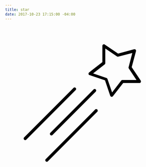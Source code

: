 ```yaml
---
title: star
date: 2017-10-23 17:15:00 -04:00
---
```


<svg version="1.1"
	 id="Layer_1" xmlns:cc="http://creativecommons.org/ns#" xmlns:dc="http://purl.org/dc/elements/1.1/" xmlns:inkscape="http://www.inkscape.org/namespaces/inkscape" xmlns:rdf="http://www.w3.org/1999/02/22-rdf-syntax-ns#" xmlns:sodipodi="http://sodipodi.sourceforge.net/DTD/sodipodi-0.dtd" xmlns:svg="http://www.w3.org/2000/svg"
	 xmlns="http://www.w3.org/2000/svg" xmlns:xlink="http://www.w3.org/1999/xlink" x="0px" y="0px" viewBox="0 0 100 100"
	 style="enable-background:new 0 0 100 100;" xml:space="preserve">
<g transform="translate(0,-952.36218)">
	<path d="M63.8,964.4c-0.5,0.1-0.8,0.5-0.8,1v10.5l-8.6,6.7c-0.4,0.3-0.5,1-0.2,1.4c0.1,0.2,0.3,0.3,0.5,0.3l10,3.4l3.4,10
		c0.2,0.5,0.8,0.8,1.3,0.6c0.2-0.1,0.3-0.2,0.4-0.3l6.7-8.6H87c0.6,0,1-0.4,1-1c0-0.2-0.1-0.4-0.2-0.6l-5.8-8.6l2.8-10.4
		c0.1-0.5-0.2-1.1-0.7-1.2c-0.2,0-0.3,0-0.5,0l-10.4,2.8l-8.6-5.8C64.3,964.4,64.1,964.3,63.8,964.4z M65,967.2l7.4,5
		c0.2,0.2,0.5,0.2,0.8,0.2l9.2-2.4l-2.4,9.2c-0.1,0.3,0,0.6,0.1,0.8l5,7.5H76c-0.3,0-0.6,0.1-0.8,0.4l-5.9,7.6l-3-8.7
		c-0.1-0.3-0.3-0.5-0.6-0.6l-8.7-3l7.5-5.8c0.2-0.2,0.4-0.5,0.4-0.8V967.2z M45,992.3c-0.3,0-0.5,0.1-0.7,0.3l-32,32
		c-0.4,0.4-0.4,1,0,1.4c0.4,0.4,1,0.4,1.4,0c0,0,0,0,0,0l32-32c0.4-0.4,0.4-1,0-1.4C45.5,992.4,45.3,992.3,45,992.3z M58,993.3
		c-0.3,0-0.5,0.1-0.7,0.3l-28,28c-0.4,0.4-0.4,1,0,1.4c0.4,0.4,1,0.4,1.4,0l28-28c0.4-0.4,0.4-1,0-1.4
		C58.5,993.4,58.3,993.3,58,993.3z M59,1006.3c-0.3,0-0.5,0.1-0.7,0.3l-32,32c-0.4,0.4-0.4,1,0,1.4s1,0.4,1.4,0c0,0,0,0,0,0l32-32
		c0.4-0.4,0.4-1,0-1.4C59.5,1006.4,59.3,1006.3,59,1006.3z"/>
</g>
</svg>
